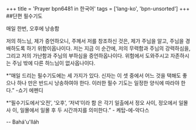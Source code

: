 +++
title = 'Prayer bpn6481 in 한국어'
tags = ['lang-ko', 'bpn-unsorted']
+++
##단편 필수기도

매일 한번, 오후에 낭송함

저의 하느님, 제가 증언하오니, 주께서 저를 창조하신 것은, 제가 주님을 알고, 주님을 경배하도록 하기 위함이옵나이다. 저는 지금 이 순간에, 저의 무력함과 주님의 강력하심을, 그리고 저의 가난함과 주님의 부하심을 증언하옵나이다.
위험에서 도와주시고 자존하시는 주님 밖에 다른 하느님이 없사옵나이다.


*“매일 드리는 필수기도에는 세 가지가 있다. 신자는 이 셋 중에서 어느 것을 택해도 좋으나 하나 만은 반드시 낭송하여야 한다. 이러한 필수 기도는 일정한 양식에 따라야 한다.” -쇼기 에펜디

*“필수기도에서‘오전’, ‘오후’, ‘저녁’이라 함 은 각기 일출에서 정오 사이, 정오에서 일몰 사 이, 일몰에서 일몰 후 두 시간까지를 의미한다.” - 케탑-에-악다스

-- Bahá'u'lláh

